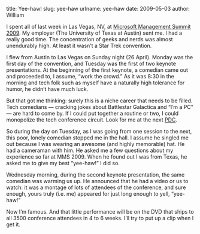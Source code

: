 title: Yee-haw!
slug: yee-haw
urlname: yee-haw
date: 2009-05-03
author: William

I spent all of last week in Las Vegas, NV, at [Microsoft Management Summit
2009][a]. My employer (The University of Texas at Austin) sent me. I had a
really good time. The concentration of geeks and nerds was almost unendurably
high. At least it wasn&#x02bc;t a Star Trek convention.

I flew from Austin to Las Vegas on Sunday night (26 April). Monday was the first
day of the convention, and Tuesday was the first of two keynote presentations.
At the beginning of the first keynote, a comedian came out and proceeded to, I
assume, &ldquo;work the crowd.&rdquo; As it was 8:30 in the morning and tech
folk such as myself have a naturally high tolerance for humor, he didn&#x02bc;t
have much luck.

But that got me thinking: surely this is a niche career that needs to be filled.
Tech comedians &mdash; cracking jokes about Battlestar Galactica and
&ldquo;I&#x02bc;m a PC&rdquo; &mdash; are hard to come by. If I could put
together a routine or two, I could monopolize the tech conference circuit. Look
for me at the next [PDC][b].

So during the day on Tuesday, as I was going from one session to the next, this
poor, lonely comedian stopped me in the hall. I assume he singled me out because
I was wearing an awesome (and highly memorable) hat. He had a cameraman with
him. He asked me a few questions about my experience so far at MMS 2009. When he
found out I was from Texas, he asked me to give my best &ldquo;yee-haw!&rdquo; I
did so.

Wednesday morning, during the second keynote presentation, the same comedian was
warming us up. He announced that he had a video or us to watch: it was a montage
of lots of attendees of the conference, and sure enough, yours truly (i.e. me)
appeared for just long enough to yell, &ldquo;yee-haw!&rdquo;

Now I&#x02bc;m famous. And that little performance will be on the DVD that ships
to all 3500 conference attendees in 4 to 6 weeks. I&#x02bc;ll try to put up a
clip when I get it.

[a]: https://web.archive.org/web/20090423022130/http://www.mms-2009.com/
[b]: https://en.wikipedia.org/wiki/Professional_Developers_Conference
